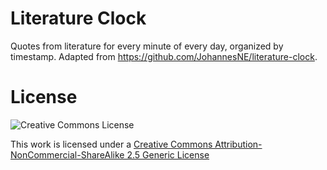 # Literature Clock
Quotes from literature for every minute of every day, organized by timestamp. Adapted from https://github.com/JohannesNE/literature-clock.

# License
![Creative Commons License](https://i.creativecommons.org/l/by-nc-sa/2.5/88x31.png)

This work is licensed under a [Creative Commons Attribution-NonCommercial-ShareAlike 2.5 Generic License](http://creativecommons.org/licenses/by-nc-sa/2.5/)
